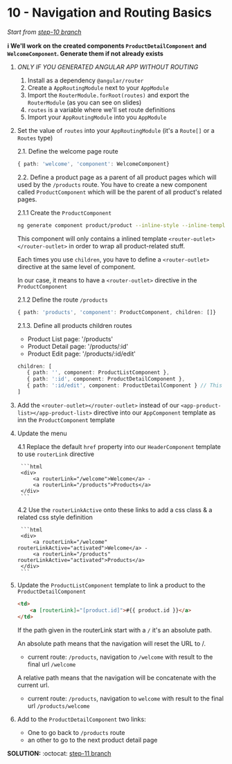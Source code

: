 # 10 - Navigation and Routing Basics

*Start from [step-10 branch](https://github.com/mazero/angular-course-app/tree/step-10)*

**ℹ We'll work on the created components `ProductDetailComponent` and `WelcomeComponent`. Generate them if not already exists**

1. *ONLY IF YOU GENERATED ANGULAR APP WITHOUT ROUTING* 

    1. Install as a dependency `@angular/router`
    2. Create a `AppRoutingModule` next to your `AppModule`
    3. Import the `RouterModule.forRoot(routes)` and export the `RouterModule` (as you can see on slides)
    4. `routes` is a variable where we'll set route definitions
    5. Import your `AppRoutingModule` into you `AppModule`
 
2. Set the value of `routes` into your `AppRoutingModule` (it's a `Route[]` or a `Routes` type)

    2.1. Define the welcome page route
    
    ```ts
   { path: 'welcome', 'component': WelcomeComponent}
    ```
    
    2.2. Define a product page as a parent of all product pages which will used by the `/products` route. You have to create a new component called `ProductComponent` which will be the parent of all product's related pages.
    
    2.1.1 Create the `ProductComponent`
    
    ```bash
    ng generate component product/product --inline-style --inline-template --flat=true
    ```
   
    This component will only contains a inlined template `<router-outlet></router-outlet>` in order to wrap all product-related stuff.
    
    Each times you use `children`, you have to define a `<router-outlet>` directive at the same level of component.
    
    In our case, it means to have a `<router-outlet>` directive in the `ProductComponent`
    
    2.1.2 Define the route `/products`
    
    ```ts
    { path: 'products', 'component': ProductComponent, children: []}
    ```
    
    2.1.3. Define all products children routes
    
    - Product List page: '/products'
    - Product Detail page: '/products/:id'
    - Product Edit page: '/products/:id/edit'
    
    ```ts
    children: [
       { path: '', component: ProductListComponent },
       { path: ':id', component: ProductDetailComponent },
       { path: ':id/edit', component: ProductDetailComponent } // This will change with implementing Forms
    ]
    ```
   
3. Add the `<router-outlet></router-outlet>` instead of our `<app-product-list></app-product-list>` directive into our `AppComponent` template as inn the `ProductComponent` template

4. Update the menu
 
    4.1 Replace the default `href` property into our `HeaderComponent` template to use `routerLink` directive
    
        ```html
        <div>
            <a routerLink="/welcome">Welcome</a> -
            <a routerLink="/products">Products</a>
        </div>
        ```
   
   4.2 Use the `routerLinkActive` onto these links to add a css class & a related css style definition
    
        ```html
        <div>
            <a routerLink="/welcome" routerLinkActive="activated">Welcome</a> -
            <a routerLink="/products" routerLinkActive="activated">Products</a>
        </div>
        ```

5. Update the `ProductListComponent` template to link a product to the `ProductDetailComponent`

    ```html
    <td>
        <a [routerLink]="[product.id]">#{{ product.id }}</a>
    </td>
    ```
    
    If the path given in the routerLink start with a `/` it's an absolute path.
    
    An absolute path means that the navigation will reset the URL to /.
    
    - current route: `/products`, navigation to `/welcome` with result to the final url `/welcome`
    
    A relative path means that the navigation will be concatenate with the current url.
    
    - current route: `/products`, navigation to `welcome` with result to the final url `/products/welcome`

6. Add to the `ProductDetailComponent` two links:

    - One to go back to `/products` route
    - an other to go to the next product detail page
  
**SOLUTION:** :octocat: [step-11 branch](https://github.com/mazero/angular-course-app/pull/3)
